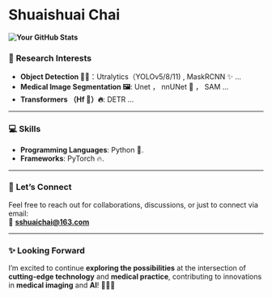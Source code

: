 #  **Shuaishuai Chai** 

**![Your GitHub Stats](https://github-readme-stats.vercel.app/api?username=sshuaichai&show_icons=true&theme=transparent&hide_rank=true)**

### 🔬 **Research Interests**
- **Object Detection 🕵️‍♂️**：Utralytics（YOLOv5/8/11) , MaskRCNN ✨ ...
- **Medical Image Segmentation 🖼️**: Unet ， nnUNet 🎃 ， SAM ...
- **Transformers （Hf 🤗）🔥**:  DETR  ...
---

### 💻 **Skills**
- **Programming Languages**: Python 🐍. 
- **Frameworks**: PyTorch 🔥.
---

### 📧 **Let’s Connect**
Feel free to reach out for collaborations, discussions, or just to connect via email:  
📩 **sshuaichai@163.com**

---

### ✨ **Looking Forward**
I’m excited to continue **exploring the possibilities** at the intersection of **cutting-edge technology** and **medical practice**, contributing to innovations in **medical imaging** and **AI**! 🚀🚀🚀

